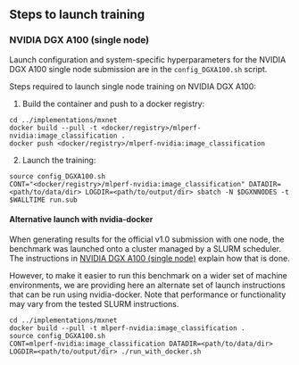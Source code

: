 ## Steps to launch training

### NVIDIA DGX A100 (single node)

Launch configuration and system-specific hyperparameters for the NVIDIA DGX A100
single node submission are in the `config_DGXA100.sh` script.

Steps required to launch single node training on NVIDIA DGX A100:

1. Build the container and push to a docker registry:

```
cd ../implementations/mxnet
docker build --pull -t <docker/registry>/mlperf-nvidia:image_classification .
docker push <docker/registry>/mlperf-nvidia:image_classification
```

2. Launch the training:

```
source config_DGXA100.sh
CONT="<docker/registry>/mlperf-nvidia:image_classification" DATADIR=<path/to/data/dir> LOGDIR=<path/to/output/dir> sbatch -N $DGXNNODES -t $WALLTIME run.sub
```

#### Alternative launch with nvidia-docker

When generating results for the official v1.0 submission with one node, the
benchmark was launched onto a cluster managed by a SLURM scheduler. The
instructions in [NVIDIA DGX A100 (single node)](#nvidia-dgx-a100-single-node) explain
how that is done.

However, to make it easier to run this benchmark on a wider set of machine
environments, we are providing here an alternate set of launch instructions
that can be run using nvidia-docker. Note that performance or functionality may
vary from the tested SLURM instructions.

```
cd ../implementations/mxnet
docker build --pull -t mlperf-nvidia:image_classification .
source config_DGXA100.sh
CONT=mlperf-nvidia:image_classification DATADIR=<path/to/data/dir> LOGDIR=<path/to/output/dir> ./run_with_docker.sh
```

